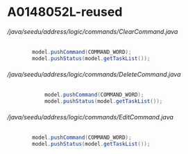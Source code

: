 # A0148052L-reused
###### /java/seedu/address/logic/commands/ClearCommand.java
``` java
        model.pushCommand(COMMAND_WORD);
        model.pushStatus(model.getTaskList());
```
###### /java/seedu/address/logic/commands/DeleteCommand.java
``` java
            model.pushCommand(COMMAND_WORD);
            model.pushStatus(model.getTaskList());
```
###### /java/seedu/address/logic/commands/EditCommand.java
``` java
        model.pushCommand(COMMAND_WORD);
        model.pushStatus(model.getTaskList());
```
